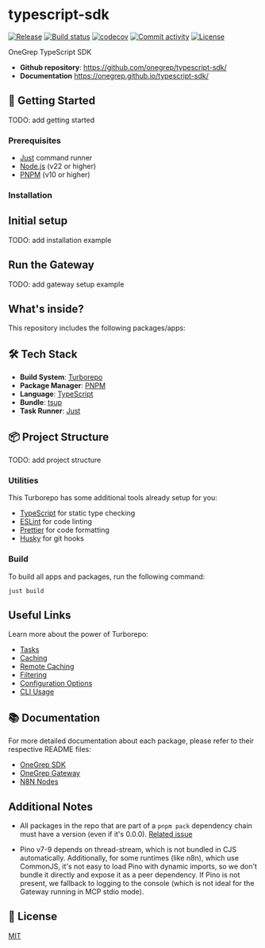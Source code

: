 # typescript-sdk

[![Release](https://img.shields.io/github/v/release/OneGrep/typescript-sdk)](https://img.shields.io/github/v/release/OneGrep/typescript-sdk)
[![Build status](https://img.shields.io/github/actions/workflow/status/OneGrep/typescript-sdk/main.yml?branch=main)](https://github.com/OneGrep/typescript-sdk/actions/workflows/main.yml?query=branch%3Amain)
[![codecov](https://codecov.io/gh/OneGrep/typescript-sdk/branch/main/graph/badge.svg)](https://codecov.io/gh/OneGrep/typescript-sdk)
[![Commit activity](https://img.shields.io/github/commit-activity/m/OneGrep/typescript-sdk)](https://img.shields.io/github/commit-activity/m/OneGrep/typescript-sdk)
[![License](https://img.shields.io/github/license/OneGrep/typescript-sdk)](https://img.shields.io/github/license/OneGrep/typescript-sdk)

OneGrep TypeScript SDK

- **Github repository**: <https://github.com/onegrep/typescript-sdk/>
- **Documentation** <https://onegrep.github.io/typescript-sdk/>

## 🚀 Getting Started

TODO: add getting started

### Prerequisites

- [Just](https://just.systems/) command runner
- [Node.js](https://nodejs.org/) (v22 or higher)
- [PNPM](https://pnpm.io/) (v10 or higher)

### Installation

## Initial setup

TODO: add installation example

## Run the Gateway

TODO: add gateway setup example

## What's inside?

This repository includes the following packages/apps:

## 🛠 Tech Stack

- **Build System**: [Turborepo](https://turborepo.org/)
- **Package Manager**: [PNPM](https://pnpm.io/)
- **Language**: [TypeScript](https://www.typescriptlang.org/)
- **Bundle**: [tsup](https://tsup.egoist.dev/)
- **Task Runner**: [Just](https://just.systems/)

## 📦 Project Structure

TODO: add project structure

### Utilities

This Turborepo has some additional tools already setup for you:

- [TypeScript](https://www.typescriptlang.org/) for static type checking
- [ESLint](https://eslint.org/) for code linting
- [Prettier](https://prettier.io) for code formatting
- [Husky](https://typicode.github.io/husky/#/) for git hooks

### Build

To build all apps and packages, run the following command:

```
just build
```

## Useful Links

Learn more about the power of Turborepo:

- [Tasks](https://turbo.build/repo/docs/core-concepts/monorepos/running-tasks)
- [Caching](https://turbo.build/repo/docs/core-concepts/caching)
- [Remote Caching](https://turbo.build/repo/docs/core-concepts/remote-caching)
- [Filtering](https://turbo.build/repo/docs/core-concepts/monorepos/filtering)
- [Configuration Options](https://turbo.build/repo/docs/reference/configuration)
- [CLI Usage](https://turbo.build/repo/docs/reference/command-line-reference)

## 📚 Documentation

For more detailed documentation about each package, please refer to their respective README files:

- [OneGrep SDK](packages/onegrep-sdk/README.md)
- [OneGrep Gateway](apps/onegrep-gateway/README.md)
- [N8N Nodes](packages/n8n-nodes-onegrep/README.md)

## Additional Notes

- All packages in the repo that are part of a `pnpm pack` dependency chain must have a version (even if it's 0.0.0).  [Related issue](https://github.com/pnpm/pnpm/issues/4164#issuecomment-1236762286)

- Pino v7-9 depends on thread-stream, which is not bundled in CJS automatically.  Additionally, for some runtimes (like n8n), which use CommonJS, it's not easy to load Pino with dynamic imports, so we don't bundle it directly and expose it as a peer dependency.  If Pino is not present, we fallback to logging to the console (which is not ideal for the Gateway running in MCP stdio mode).

## 📝 License

[MIT](LICENSE)
